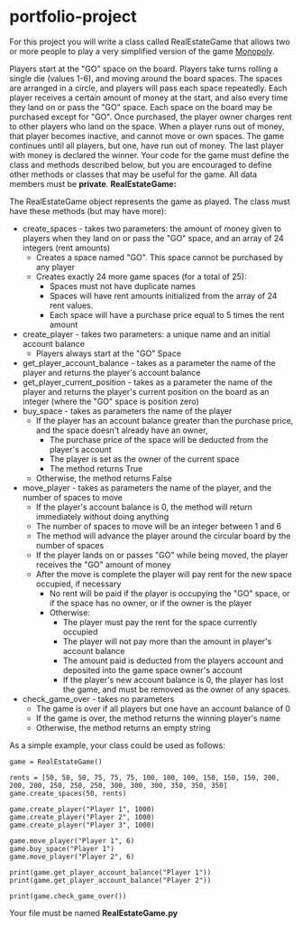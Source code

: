 # portfolio-project

For this project you will write a class called RealEstateGame that allows two or more people to play a very simplified version of the game [Monopoly](https://en.wikipedia.org/wiki/Monopoly_(game)).

Players start at the "GO" space on the board. Players take turns rolling a single die (values 1-6), and moving around the board spaces. The spaces are arranged in a circle, and players will pass each space repeatedly. Each player receives a certain amount of money at the start, and also every time they land on or pass the "GO" space. Each space on the board may be purchased except for "GO". Once purchased, the player owner charges rent to other players who land on the space. When a player runs out of money, that player becomes inactive, and cannot move or own spaces. The game continues until all players, but one, have run out of money. The last player with money is declared the winner.
Your code for the game must define the class and methods described below, but you are encouraged to define other methods or classes that may be useful for the game. All data members must be **private**.
**RealEstateGame:**

The RealEstateGame object represents the game as played. The class must have these methods (but may have more):
* create_spaces - takes two parameters: the amount of money given to players when they land on or pass the "GO" space, and an array of 24 integers (rent amounts)
  * Creates a space named "GO". This space cannot be purchased by any player
  * Creates exactly 24 more game spaces (for a total of 25):
    * Spaces must not have duplicate names
    * Spaces will have rent amounts initialized from the array of 24 rent values.
    * Each space will have a purchase price equal to 5 times the rent amount
* create_player - takes two parameters: a unique name and an initial account balance
  * Players always start at the "GO" Space
* get_player_account_balance - takes as a parameter the name of the player and returns the player's account balance
* get_player_current_position - takes as a parameter the name of the player and returns the player's current position on the board as an integer (where the "GO" space is position zero)
* buy_space - takes as parameters the name of the player
  * If the player has an account balance greater than the purchase price, and the space doesn't already have an owner,
    * The purchase price of the space will be deducted from the player's account
    * The player is set as the owner of the current space
    * The method returns True
  * Otherwise, the method returns False
* move_player - takes as parameters the name of the player, and the number of spaces to move
  * If the player's account balance is 0, the method will return immediately without doing anything
  * The number of spaces to move will be an integer between 1 and 6
  * The method will advance the player around the circular board by the number of spaces
  * If the player lands on or passes "GO" while being moved, the player receives the "GO" amount of money
  * After the move is complete the player will pay rent for the new space occupied, if necessary
    * No rent will be paid if the player is occupying the "GO" space, or if the space has no owner, or if the owner is the player
    * Otherwise:
      * The player must pay the rent for the space currently occupied
      * The player will not pay more than the amount in player's account balance
      * The amount paid is deducted from the players account and deposited into the game space owner's account
      * If the player's new account balance is 0, the player has lost the game, and must be removed as the owner of any spaces.
* check_game_over - takes no parameters
  * The game is over if all players but one have an account balance of 0
  * If the game is over, the method returns the winning player's name
  * Otherwise, the method returns an empty string


As a simple example, your class could be used as follows:
```
game = RealEstateGame()

rents = [50, 50, 50, 75, 75, 75, 100, 100, 100, 150, 150, 150, 200, 200, 200, 250, 250, 250, 300, 300, 300, 350, 350, 350]
game.create_spaces(50, rents)

game.create_player("Player 1", 1000)
game.create_player("Player 2", 1000)
game.create_player("Player 3", 1000)

game.move_player("Player 1", 6)
game.buy_space("Player 1")
game.move_player("Player 2", 6)

print(game.get_player_account_balance("Player 1"))
print(game.get_player_account_balance("Player 2"))

print(game.check_game_over())
```

Your file must be named **RealEstateGame.py**

